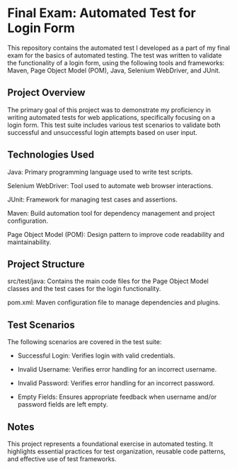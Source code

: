 # Final Exam: Automated Test for Login Form
This repository contains the automated test I developed as a part of my final exam for the basics of automated testing. The test was written to validate the functionality of a login form, using the following tools and frameworks: Maven, Page Object Model (POM), Java, Selenium WebDriver, and JUnit.

## Project Overview
The primary goal of this project was to demonstrate my proficiency in writing automated tests for web applications, specifically focusing on a login form. This test suite includes various test scenarios to validate both successful and unsuccessful login attempts based on user input.

## Technologies Used
Java: Primary programming language used to write test scripts.

Selenium WebDriver: Tool used to automate web browser interactions.

JUnit: Framework for managing test cases and assertions.

Maven: Build automation tool for dependency management and project configuration.

Page Object Model (POM): Design pattern to improve code readability and maintainability.


## Project Structure
src/test/java: Contains the main code files for the Page Object Model classes and the test cases for the login functionality.

pom.xml: Maven configuration file to manage dependencies and plugins.

## Test Scenarios
The following scenarios are covered in the test suite:

 * Successful Login: Verifies login with valid credentials.

* Invalid Username: Verifies error handling for an incorrect username.

* Invalid Password: Verifies error handling for an incorrect password.

* Empty Fields: Ensures appropriate feedback when username and/or password fields are left empty.


## Notes
This project represents a foundational exercise in automated testing. It highlights essential practices for test organization, reusable code patterns, and effective use of test frameworks.
